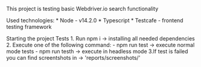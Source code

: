 This project is testing basic Webdriver.io search functionality 

Used technologies:
    * Node - v14.2.0
    * Typescript 
    * Testcafe - frontend testing framework

Starting the project Tests
    1. Run npm i -> installing all needed dependencies
    2. Execute one of the following command:
        - npm run test -> execute normal mode tests
        - npm run testh -> execute in headless mode
    3.If test is failed you can find screentshots in -> 'reports/screenshots/'
